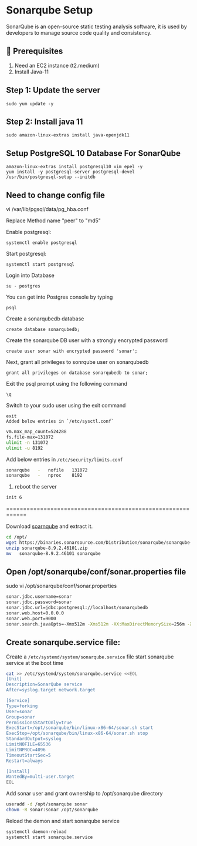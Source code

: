 # Sonarqube Setup

SonarQube is an open-source static testing analysis software, it is used by developers to manage source code quality and consistency.

## 🧰 Prerequisites
1. Need an EC2 instance (t2.medium)
2. Install Java-11

## Step 1: Update the server
    sudo yum update -y
    
## Step 2: Install java 11
    sudo amazon-linux-extras install java-openjdk11
## Setup PostgreSQL 10 Database For SonarQube
    amazon-linux-extras install postgresql10 vim epel -y
    yum install -y postgresql-server postgresql-devel
    /usr/bin/postgresql-setup --initdb
  
## Need to change config file

vi /var/lib/pgsql/data/pg_hba.conf

Replace Method name "peer" to "md5"

Enable  postgresql:
    
    systemctl enable postgresql
    
Start postgresql:

    systemctl start postgresql
  
  Login into Database
	  
    su - postgres
You can get into Postgres console by typing
	  
    psql
    
Create a sonarqubedb database
	  
    create database sonarqubedb;
    
Create the sonarqube DB user with a strongly encrypted password
	  
    create user sonar with encrypted password 'sonar';
    
Next, grant all privileges to sonrqube user on sonarqubedb
	  
    grant all privileges on database sonarqubedb to sonar;
    
Exit the psql prompt using the following command
	  
    \q
    
Switch to your sudo user using the exit command
	  
    exit
    Added below entries in `/etc/sysctl.conf`
  ```sh 
  vm.max_map_count=524288
  fs.file-max=131072
  ulimit -n 131072
  ulimit -u 8192
  ```
 Add below entries in `/etc/security/limits.conf`
  ```sh 
  sonarqube   -   nofile   131072
  sonarqube   -   nproc    8192
  ```
  1. reboot the server 
  ```sh 
  init 6
  ```
  ============================================================
  
 Download [soarnqube](https://www.sonarqube.org/downloads/) and extract it.   
  ```sh 
  cd /opt/
  wget https://binaries.sonarsource.com/Distribution/sonarqube/sonarqube-8.9.2.46101.zip
  unzip sonarqube-8.9.2.46101.zip
  mv   sonarqube-8.9.2.46101 sonarqube
  ```
 ## Open /opt/sonarqube/conf/sonar.properties file

 sudo vi /opt/sonarqube/conf/sonar.properties 
```sh
sonar.jdbc.username=sonar
sonar.jdbc.password=sonar
sonar.jdbc.url=jdbc:postgresql://localhost/sonarqubedb
sonar.web.host=0.0.0.0
sonar.web.port=9000
sonar.search.javaOpts=-Xmx512m -Xms512m -XX:MaxDirectMemorySize=256m -XX:+HeapDumpOnOutOfMemoryError
```
## Create sonarqube.service file:

 Create a `/etc/systemd/system/sonarqube.service` file start sonarqube service at the boot time 
  ```sh   
  cat >> /etc/systemd/system/sonarqube.service <<EOL
  [Unit]
  Description=SonarQube service
  After=syslog.target network.target

  [Service]
  Type=forking
  User=sonar
  Group=sonar
  PermissionsStartOnly=true
  ExecStart=/opt/sonarqube/bin/linux-x86-64/sonar.sh start 
  ExecStop=/opt/sonarqube/bin/linux-x86-64/sonar.sh stop
  StandardOutput=syslog
  LimitNOFILE=65536
  LimitNPROC=4096
  TimeoutStartSec=5
  Restart=always

  [Install]
  WantedBy=multi-user.target
  EOL
  ```
  
  Add sonar user and grant ownership to /opt/sonarqube directory 
  
  ```sh 
  useradd -d /opt/sonarqube sonar
  chown -R sonar:sonar /opt/sonarqube
  ```
  
 Reload the demon and start sonarqube service 
  ```sh 
  systemctl daemon-reload 
  systemctl start sonarqube.service 
  ```


  


